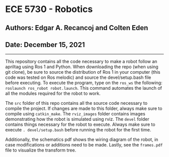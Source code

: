 # ECE 5730 - Robotics
## Authors: Edgar A. Recancoj and Colten Eden
## Date: December 15, 2021

---

This repository contains all the code necessary to make a robot follow an apriltag using Ros 1 and Python. When downloading the repo (when using git clone), be sure to source the distribution of Ros 1 in your computer (this code was tested on Ros melodic) and source the devel/setup.bash file before executing.
To execute the program, type on the `ros_ws` the following: `roslaunch ros_robot robot.launch`. This command automates the launch of all the modules required for the robot to work.

The `src` folder of this repo contains all the source code necessary to compile the project. If changes are made to this folder, always make sure to compile using `catkin_make`.
The `rviz_images` folder contains images demonstrating how the robot is simulated using rviz. The `devel` folder contains things necessary for the robot to execute. Always make sure to execute `. devel/setup.bash` before running the robot for the first time.

Additionally, the schematics pdf shows the wiring diagram of the robot, in case modifications or additions need to be made. Lastly, see the `frames.pdf` file to visualize the transform tree.
